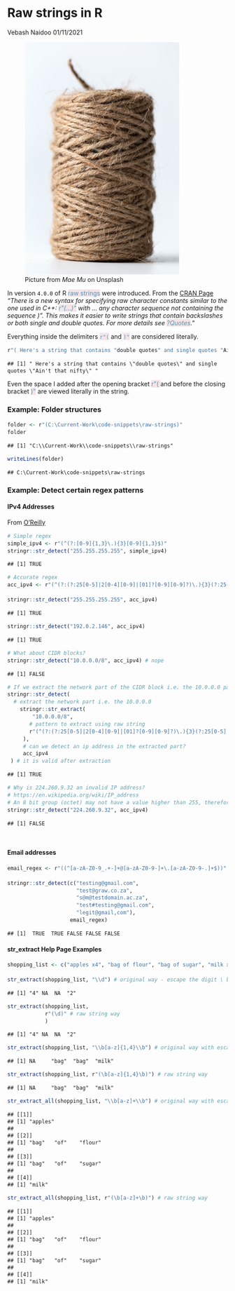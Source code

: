 Raw strings in R
================
Vebash Naidoo
01/11/2021

<!-- Photo by <a href="https://unsplash.com/@picoftasty?utm_source=unsplash&utm_medium=referral&utm_content=creditCopyText">Mae Mu</a> on <a href="https://unsplash.com/s/photos/string?utm_source=unsplash&utm_medium=referral&utm_content=creditCopyText">Unsplash</a> -->
<figure>
<img src="mae-mu--dyxcGiP-rE-unsplash.jpg" width="353" height="530" alt="ball of string">
<figcaption>
Picture from <em>Mae Mu</em> on Unsplash
</figcaption>
</figure>

In version `4.0.0` of R <span
style="color: #5196b4;background-color:#f4e4e7">raw strings</span> were
introduced. From the [CRAN
Page](https://cran.r-project.org/doc/manuals/r-release/NEWS.html)
<em>“There is a new syntax for specifying raw character constants
similar to the one used in C++: <span
style="color: #5196b4;background-color:#f4e4e7">r"(…)"</span> with … any
character sequence not containing the sequence )”. This makes it easier
to write strings that contain backslashes or both single and double
quotes. For more details see <span
style="color: #5196b4;background-color:#f4e4e7">?Quotes</span>."</em>

Everything inside the delimiters <span
style="color: #5196b4;background-color:#f4e4e7">`r"(`</span> and <span
style="color: #5196b4;background-color:#f4e4e7">`)"`</span> are
considered literally.

``` r
r"( Here's a string that contains "double quotes" and single quotes "Ain't that nifty" )"
```

    ## [1] " Here's a string that contains \"double quotes\" and single quotes \"Ain't that nifty\" "

Even the space I added after the opening bracket <span
style="color: #5196b4;background-color:#f4e4e7">r"( </span> and before
the closing bracket <span
style="color: #5196b4;background-color:#f4e4e7"> )"</span> are viewed
literally in the string.

### Example: Folder structures

``` r
folder <- r"(C:\Current-Work\code-snippets\raw-strings)"
folder
```

    ## [1] "C:\\Current-Work\\code-snippets\\raw-strings"

``` r
writeLines(folder)
```

    ## C:\Current-Work\code-snippets\raw-strings

### Example: Detect certain regex patterns

#### IPv4 Addresses

From
[O’Reilly](https://www.oreilly.com/library/view/regular-expressions-cookbook/9780596802837/ch07s16.html)

``` r
# Simple regex
simple_ipv4 <- r"(^(?:[0-9]{1,3}\.){3}[0-9]{1,3}$)"
stringr::str_detect("255.255.255.255", simple_ipv4)
```

    ## [1] TRUE

``` r
# Accurate regex
acc_ipv4 <- r"(^(?:(?:25[0-5]|2[0-4][0-9]|[01]?[0-9][0-9]?)\.){3}(?:25[0-5]|2[0-4][0-9]|[01]?[0-9][0-9]?)$)"

stringr::str_detect("255.255.255.255", acc_ipv4)
```

    ## [1] TRUE

``` r
stringr::str_detect("192.0.2.146", acc_ipv4)
```

    ## [1] TRUE

``` r
# What about CIDR blocks?
stringr::str_detect("10.0.0.0/8", acc_ipv4) # nope
```

    ## [1] FALSE

``` r
# If we extract the network part of the CIDR block i.e. the 10.0.0.0 part?
stringr::str_detect(
  # extract the network part i.e. the 10.0.0.0
    stringr::str_extract(
        "10.0.0.0/8",
       # pattern to extract using raw string
       r"(^(?:(?:25[0-5]|2[0-4][0-9]|[01]?[0-9][0-9]?)\.){3}(?:25[0-5]|2[0-4][0-9]|[01]?[0-9][0-9]?))"
     ),
     # can we detect an ip address in the extracted part?
     acc_ipv4
 ) # it is valid after extraction
```

    ## [1] TRUE

``` r
# Why is 224.260.9.32 an invalid IP address?
# https://en.wikipedia.org/wiki/IP_address
# An 8 bit group (octet) may not have a value higher than 255, therefore 260 is not a valid number.
stringr::str_detect("224.260.9.32", acc_ipv4)
```

    ## [1] FALSE

<br>

#### Email addresses

``` r
email_regex <- r"((^[a-zA-Z0-9_.+-]+@[a-zA-Z0-9-]+\.[a-zA-Z0-9-.]+$))"

stringr::str_detect(c("testing@gmail.com",
                      "test@graw.co.za",
                      "s@m@testdomain.ac.za",
                      "test#testing@gmail.com",
                      "legit@gmail,com"),
                    email_regex)
```

    ## [1]  TRUE  TRUE FALSE FALSE FALSE

#### str\_extract Help Page Examples

``` r
shopping_list <- c("apples x4", "bag of flour", "bag of sugar", "milk x2")

str_extract(shopping_list, "\\d") # original way - escape the digit \ by using \\d
```

    ## [1] "4" NA  NA  "2"

``` r
str_extract(shopping_list, 
            r"(\d)" # raw string way
            )
```

    ## [1] "4" NA  NA  "2"

``` r
str_extract(shopping_list, "\\b[a-z]{1,4}\\b") # original way with escape
```

    ## [1] NA     "bag"  "bag"  "milk"

``` r
str_extract(shopping_list, r"(\b[a-z]{1,4}\b)") # raw string way
```

    ## [1] NA     "bag"  "bag"  "milk"

``` r
str_extract_all(shopping_list, "\\b[a-z]+\\b") # original way with escape
```

    ## [[1]]
    ## [1] "apples"
    ## 
    ## [[2]]
    ## [1] "bag"   "of"    "flour"
    ## 
    ## [[3]]
    ## [1] "bag"   "of"    "sugar"
    ## 
    ## [[4]]
    ## [1] "milk"

``` r
str_extract_all(shopping_list, r"(\b[a-z]+\b)") # raw string way
```

    ## [[1]]
    ## [1] "apples"
    ## 
    ## [[2]]
    ## [1] "bag"   "of"    "flour"
    ## 
    ## [[3]]
    ## [1] "bag"   "of"    "sugar"
    ## 
    ## [[4]]
    ## [1] "milk"
